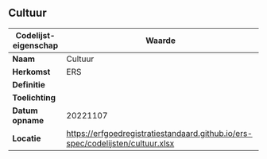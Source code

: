 ﻿## Cultuur
| **Codelijst-eigenschap** | **Waarde** |
| ---- | ---- |
| **Naam** | Cultuur |
| **Herkomst** | ERS |
| **Definitie** |  |
| **Toelichting** |  |
| **Datum opname** | 20221107 |
| **Locatie** | https://erfgoedregistratiestandaard.github.io/ers-spec/codelijsten/cultuur.xlsx |
